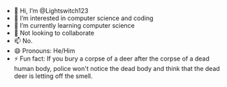 - 👋 Hi, I’m @Lightswitch123
- 👀 I’m interested in computer science and coding
- 🌱 I’m currently learning computer science
- 💞️ Not looking to collaborate
- 📫 No.
- 😄 Pronouns: He/Him
- ⚡ Fun fact: If you bury a corpse of a deer after the corpse of a dead human body, police won't notice
the dead body and think that the dead deer is letting off the smell.

<!---
Lightswitch123/Lightswitch123 is a ✨ special ✨ repository because its `README.md` (this file) appears on your GitHub profile.
You can click the Preview link to take a look at your changes.
--->
